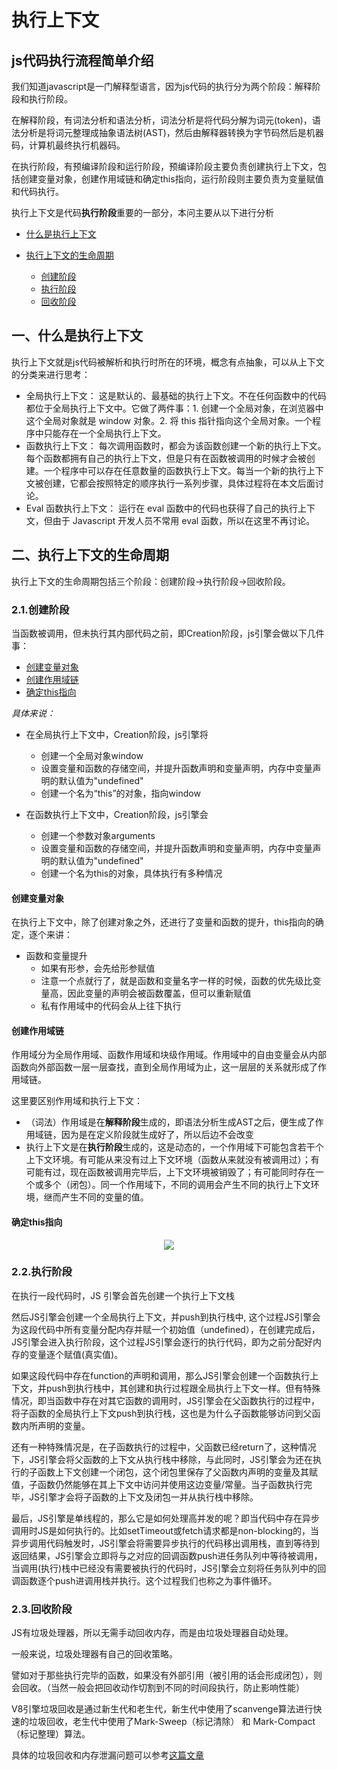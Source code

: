 # 执行上下文

## js代码执行流程简单介绍
我们知道javascript是一门解释型语言，因为js代码的执行分为两个阶段：解释阶段和执行阶段。

在解释阶段，有词法分析和语法分析，词法分析是将代码分解为词元(token)，语法分析是将词元整理成抽象语法树(AST)，然后由解释器转换为字节码然后是机器码，计算机最终执行机器码。

在执行阶段，有预编译阶段和运行阶段，预编译阶段主要负责创建执行上下文，包括创建变量对象，创建作用域链和确定this指向，运行阶段则主要负责为变量赋值和代码执行。

执行上下文是代码**执行阶段**重要的一部分，本问主要从以下进行分析
+ [什么是执行上下文](#一、什么是执行上下文)

+ [执行上下文的生命周期](#二、执行上下文的生命周期)
  + [创建阶段](#创建阶段)
  + [执行阶段](#执行阶段)
  + [回收阶段](#回收阶段)

## 一、什么是执行上下文
执行上下文就是js代码被解析和执行时所在的环境，概念有点抽象，可以从上下文的分类来进行思考：

+ 全局执行上下文： 这是默认的、最基础的执行上下文。不在任何函数中的代码都位于全局执行上下文中。它做了两件事：1. 创建一个全局对象，在浏览器中这个全局对象就是 window 对象。2. 将 this 指针指向这个全局对象。一个程序中只能存在一个全局执行上下文。
+ 函数执行上下文： 每次调用函数时，都会为该函数创建一个新的执行上下文。每个函数都拥有自己的执行上下文，但是只有在函数被调用的时候才会被创建。一个程序中可以存在任意数量的函数执行上下文。每当一个新的执行上下文被创建，它都会按照特定的顺序执行一系列步骤，具体过程将在本文后面讨论。
+ Eval 函数执行上下文： 运行在 eval 函数中的代码也获得了自己的执行上下文，但由于 Javascript 开发人员不常用 eval 函数，所以在这里不再讨论。

## 二、执行上下文的生命周期
执行上下文的生命周期包括三个阶段：创建阶段→执行阶段→回收阶段。

### 2.1.创建阶段
当函数被调用，但未执行其内部代码之前，即Creation阶段，js引擎会做以下几件事：
+ [创建变量对象](#创建变量对象)
+ [创建作用域链](#创建作用域链)
+ [确定this指向](#确定this指向)

*具体来说：*

+ 在全局执行上下文中，Creation阶段，js引擎将

  + 创建一个全局对象window
  + 设置变量和函数的存储空间，并提升函数声明和变量声明，内存中变量声明的默认值为"undefined"
  + 创建一个名为“this”的对象，指向window


+ 在函数执行上下文中，Creation阶段，js引擎会
  + 创建一个参数对象arguments
  + 设置变量和函数的存储空间，并提升函数声明和变量声明，内存中变量声明的默认值为"undefined"
  + 创建一个名为this的对象，具体执行有多种情况

#### 创建变量对象
在执行上下文中，除了创建对象之外，还进行了变量和函数的提升，this指向的确定，逐个来讲：
+ 函数和变量提升
  + 如果有形参，会先给形参赋值
  + 注意一个点就行了，就是函数和变量名字一样的时候，函数的优先级比变量高，因此变量的声明会被函数覆盖，但可以重新赋值
  + 私有作用域中的代码会从上往下执行


#### 创建作用域链
作用域分为全局作用域、函数作用域和块级作用域。作用域中的自由变量会从内部函数向外部函数一层一层查找，直到全局作用域为止，这一层层的关系就形成了作用域链。

这里要区别作用域和执行上下文：
+ （词法）作用域是在**解释阶段**生成的，即语法分析生成AST之后，便生成了作用域链，因为是在定义阶段就生成好了，所以后边不会改变
+ 执行上下文是在**执行阶段**生成的，这是动态的，一个作用域下可能包含若干个上下文环境。有可能从来没有过上下文环境（函数从来就没有被调用过）；有可能有过，现在函数被调用完毕后，上下文环境被销毁了；有可能同时存在一个或多个（闭包）。同一个作用域下，不同的调用会产生不同的执行上下文环境，继而产生不同的变量的值。

#### 确定this指向

<div align=center>
  <img src="./imgs/this指向.png">
</div>

### 2.2.执行阶段
在执行一段代码时，JS 引擎会首先创建一个执行上下文栈

然后JS引擎会创建一个全局执行上下文，并push到执行栈中, 这个过程JS引擎会为这段代码中所有变量分配内存并赋一个初始值（undefined），在创建完成后，JS引擎会进入执行阶段，这个过程JS引擎会逐行的执行代码，即为之前分配好内存的变量逐个赋值(真实值)。

如果这段代码中存在function的声明和调用，那么JS引擎会创建一个函数执行上下文，并push到执行栈中，其创建和执行过程跟全局执行上下文一样。但有特殊情况，即当函数中存在对其它函数的调用时，JS引擎会在父函数执行的过程中，将子函数的全局执行上下文push到执行栈，这也是为什么子函数能够访问到父函数内所声明的变量。

还有一种特殊情况是，在子函数执行的过程中，父函数已经return了，这种情况下，JS引擎会将父函数的上下文从执行栈中移除，与此同时，JS引擎会为还在执行的子函数上下文创建一个闭包，这个闭包里保存了父函数内声明的变量及其赋值，子函数仍然能够在其上下文中访问并使用这边变量/常量。当子函数执行完毕，JS引擎才会将子函数的上下文及闭包一并从执行栈中移除。

最后，JS引擎是单线程的，那么它是如何处理高并发的呢？即当代码中存在异步调用时JS是如何执行的。比如setTimeout或fetch请求都是non-blocking的，当异步调用代码触发时，JS引擎会将需要异步执行的代码移出调用栈，直到等待到返回结果，JS引擎会立即将与之对应的回调函数push进任务队列中等待被调用，当调用(执行)栈中已经没有需要被执行的代码时，JS引擎会立刻将任务队列中的回调函数逐个push进调用栈并执行。这个过程我们也称之为事件循环。

### 2.3.回收阶段
JS有垃圾处理器，所以无需手动回收内存，而是由垃圾处理器自动处理。

一般来说，垃圾处理器有自己的回收策略。

譬如对于那些执行完毕的函数，如果没有外部引用（被引用的话会形成闭包），则会回收。（当然一般会把回收动作切割到不同的时间段执行，防止影响性能）

V8引擎垃圾回收是通过新生代和老生代，新生代中使用了scanvenge算法进行快速的垃圾回收，老生代中使用了Mark-Sweep（标记清除） 和 Mark-Compact（标记整理）算法。

具体的垃圾回收和内存泄漏问题可以参考[这篇文章](https://cloud.tencent.com/developer/article/1462409)


